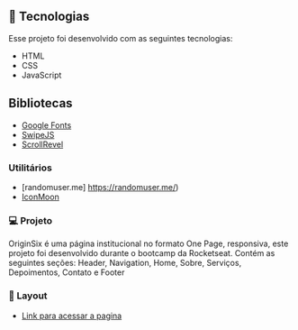 ## 🚀 Tecnologias
Esse projeto foi desenvolvido com as seguintes tecnologias:

* HTML
* CSS
* JavaScript

## Bibliotecas

* [Google Fonts](https://fonts.google.com/)
* [SwipeJS](https://swipe.js.org/)
* [ScrollRevel](https://scrollrevealjs.org/)

### Utilitários

* [randomuser.me] https://randomuser.me/)
* [IconMoon](https://icomoon.io/)

### 💻 Projeto
OriginSix é uma página institucional no formato One Page, responsiva, este projeto foi desenvolvido durante o bootcamp da Rocketseat. Contém as seguintes seções: Header, Navigation, Home, Sobre, Serviços, Depoimentos, Contato e Footer

### 🔖 Layout
* [Link para acessar a pagina](https://leozoli.github.io/NLW--06/)

